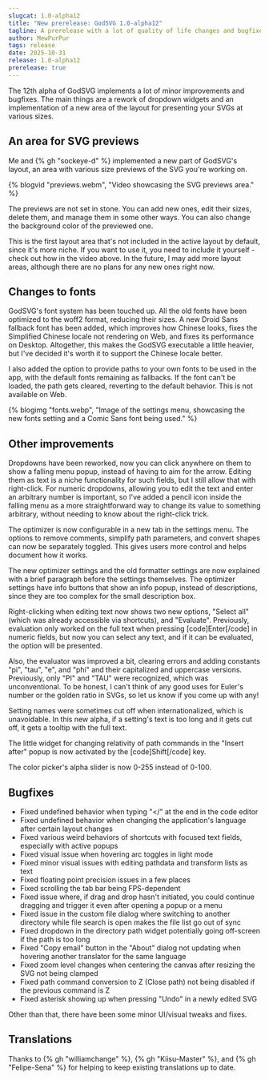 ```yaml
---
slugcat: 1.0-alpha12
title: "New prerelease: GodSVG 1.0-alpha12"
tagline: A prerelease with a lot of quality of life changes and bugfixes. It also introduces a new optional layout area that previews your SVGs at various sizes.
author: MewPurPur
tags: release
date: 2025-10-31
release: 1.0-alpha12
prerelease: true
---
```


The 12th alpha of GodSVG implements a lot of minor improvements and bugfixes. The main things are a rework of dropdown widgets and an implementation of a new area of the layout for presenting your SVGs at various sizes.

## An area for SVG previews

Me and {% gh "sockeye-d" %} implemented a new part of GodSVG's layout, an area with various size previews of the SVG you're working on.

{% blogvid "previews.webm", "Video showcasing the SVG previews area." %}

The previews are not set in stone. You can add new ones, edit their sizes, delete them, and manage them in some other ways. You can also change the background color of the previewed one.

This is the first layout area that's not included in the active layout by default, since it's more niche. If you want to use it, you need to include it yourself - check out how in the video above. In the future, I may add more layout areas, although there are no plans for any new ones right now.

## Changes to fonts

GodSVG's font system has been touched up. All the old fonts have been optimized to the woff2 format, reducing their sizes. A new Droid Sans fallback font has been added, which improves how Chinese looks, fixes the Simplified Chinese locale not rendering on Web, and fixes its performance on Desktop. Altogether, this makes the GodSVG executable a little heavier, but I've decided it's worth it to support the Chinese locale better.

I also added the option to provide paths to your own fonts to be used in the app, with the default fonts remaining as fallbacks. If the font can't be loaded, the path gets cleared, reverting to the default behavior. This is not available on Web.

{% blogimg "fonts.webp", "Image of the settings menu, showcasing the new fonts setting and a Comic Sans font being used." %}

## Other improvements

Dropdowns have been reworked, now you can click anywhere on them to show a falling menu popup, instead of having to aim for the arrow. Editing them as text is a niche functionality for such fields, but I still allow that with right-click. For numeric dropdowns, allowing you to edit the text and enter an arbitrary number is important, so I've added a pencil icon inside the falling menu as a more straightforward way to change its value to something arbitrary, without needing to know about the right-click trick.

The optimizer is now configurable in a new tab in the settings menu. The options to remove comments, simplify path parameters, and convert shapes can now be separately toggled. This gives users more control and helps document how it works.

The new optimizer settings and the old formatter settings are now explained with a brief paragraph before the settings themselves. The optimizer settings have info buttons that show an info popup, instead of descriptions, since they are too complex for the small description box.

Right-clicking when editing text now shows two new options, "Select all" (which was already accessible via shortcuts), and "Evaluate". Previously, evaluation only worked on the full text when pressing [code]Enter[/code] in numeric fields, but now you can select any text, and if it can be evaluated, the option will be presented.

Also, the evaluator was improved a bit, clearing errors and adding constants "pi", "tau", "e", and "phi" and their capitalized and uppercase versions. Previously, only "PI" and "TAU" were recognized, which was unconventional. To be honest, I can't think of any good uses for Euler's number or the golden ratio in SVGs, so let us know if you come up with any!

Setting names were sometimes cut off when internationalized, which is unavoidable. In this new alpha, if a setting's text is too long and it gets cut off, it gets a tooltip with the full text.

The little widget for changing relativity of path commands in the "Insert after" popup is now activated by the [code]Shift[/code] key.

The color picker's alpha slider is now 0-255 instead of 0-100.

## Bugfixes

- Fixed undefined behavior when typing "</" at the end in the code editor
- Fixed undefined behavior when changing the application's language after certain layout changes
- Fixed various weird behaviors of shortcuts with focused text fields, especially with active popups
- Fixed visual issue when hovering arc toggles in light mode
- Fixed minor visual issues with editing pathdata and transform lists as text
- Fixed floating point precision issues in a few places
- Fixed scrolling the tab bar being FPS-dependent
- Fixed issue where, if drag and drop hasn't initiated, you could continue dragging and trigger it even after opening a popup or a menu
- Fixed issue in the custom file dialog where switching to another directory while file search is open makes the file list go out of sync
- Fixed dropdown in the directory path widget potentially going off-screen if the path is too long
- Fixed "Copy email" button in the "About" dialog not updating when hovering another translator for the same language
- Fixed zoom level changes when centering the canvas after resizing the SVG not being clamped
- Fixed path command conversion to Z (Close path) not being disabled if the previous command is Z
- Fixed asterisk showing up when pressing "Undo" in a newly edited SVG

Other than that, there have been some minor UI/visual tweaks and fixes.

## Translations

Thanks to {% gh "williamchange" %}, {% gh "Kiisu-Master" %}, and {% gh "Felipe-Sena" %} for helping to keep existing translations up to date.

